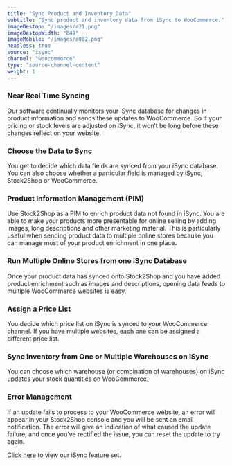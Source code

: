 ```yaml
---
title: "Sync Product and Inventory Data"
subtitle: "Sync product and inventory data from iSync to WooCommerce."
imageDestop: "/images/a21.png"
imageDestopWidth: "849"
imageMobile: "/images/a002.png"
headless: true
source: "isync"
channel: "woocommerce"
type: "source-channel-content"
weight: 1
---
```


### Near Real Time Syncing
Our software continually monitors your iSync database for changes in product information and sends these updates to WooCommerce. So if your pricing or stock levels are adjusted on iSync, it won’t be long before these changes reflect on your website.

### Choose the Data to Sync
You get to decide which data fields are synced from your iSync database. You can also choose whether a particular field is managed by iSync, Stock2Shop or WooCommerce.

### Product Information Management (PIM)
Use Stock2Shop as a PIM to enrich product data not found in iSync. You are able to make your products more presentable for online selling by adding images, long descriptions and other marketing material. This is particularly useful when sending product data to multiple online stores because you can manage most of your product enrichment in one place.

### Run Multiple Online Stores from one iSync Database
Once your product data has synced onto Stock2Shop and you have added product enrichment such as images and descriptions, opening data feeds to multiple WooCommerce websites is easy.

### Assign a Price List
You decide which price list on iSync is synced to your WooCommerce channel. If you have multiple websites, each one can be assigned a different price list.

### Sync Inventory from One or Multiple Warehouses on iSync
You can choose which warehouse (or combination of warehouses) on iSync updates your stock quantities on WooCommerce.

### Error Management
If an update fails to process to your WooCommerce website, an error will appear in your Stock2Shop console and you will be sent an email notification. The error will give an indication of what caused the update failure, and once you’ve rectified the issue, you can reset the update to try again.

[Click here](/help/features/isync/ "iSync Features") to view our iSync feature set.